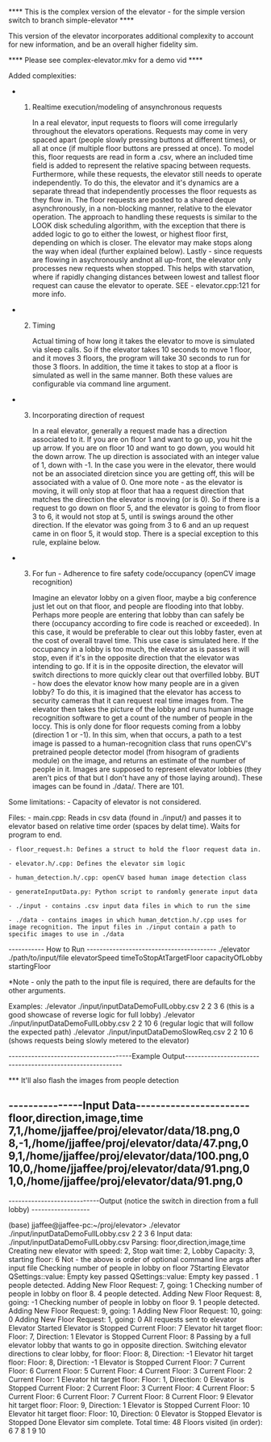**** This is the complex version of the elevator - for the simple version switch to branch simple-elevator ****

This version of the elevator incorporates additional complexity to account for new information, and be an overall higher fidelity sim. 

**** Please see complex-elevator.mkv for a demo vid ****

Added complexities:

-    1. Realtime execution/modeling of ansynchronous requests

        In a real elevator, input requests to floors will come irregularly throughout the elevators operations.
    Requests may come in very spaced apart (people slowly pressing buttons at different times), or all at once (if multiple floor buttons are pressed at once).
    To model this, floor requests are read in form a .csv, where an included time field is added to represent the relative spacing between requests.
    Furthermore, while these requests, the elevator still needs to operate independently. To do this, the elevator and it's dynamics are a separate thread
    that independently processes the floor requests as they flow in. The floor requests are posted to a shared deque asynchronously, in a non-blocking manner, 
    relative to the elevator operation. The approach to handling these requests is similar to the LOOK disk scheduling algorithm, with the exception that
    there is added logic to go to either the lowest, or highest floor first, depending on which is closer. The elevator may make stops along the way when ideal (further explained below). Lastly - since requests are flowing in asychronously andnot all up-front,  the elevator only processes new requests when
    stopped. This helps with starvation, where if rapidly changing distances between lowest and tallest floor request can cause the elevator to operate. 
    SEE - elevator.cpp:121 for more info.

-   2. Timing

        Actual timing of how long it takes the elevator to move is simulated via sleep calls. So if the elevator takes 10 seconds to move 1 floor, and it
    moves 3 floors, the program will take 30 seconds to run for those 3 floors. In addition, the time it takes to stop at a floor is simulated as well in
    the same manner. Both these values are configurable via command line argument.
        

-   3. Incorporating direction of request

        In a real elevator, generally a request made has a direction associated to it. If you are on floor 1 and want to go up, you hit the up arrow.
    If you are on floor 10 and want to go down, you would hit the down arrow. The up direction is associated with an integer value of 1, down with -1.
    In the case you were in the elevator, there would not be an associated diretcion since you are getting off, this will be associated with a value of 0.
    One more note - as the elevator is moving, it will only stop at floor that haa a request direction that matches the direction the elevator is moving (or is 0). So if there is a request to go down on floor 5, and the elevator is going to from floor 3 to 6, it would not stop at 5, until is swings around 
    the other direction. If the elevator was going from 3 to 6 and an up request came in on floor 5, it would stop. There is a special exception to this rule,
    explaine below.

-   3. For fun - Adherence to fire safety code/occupancy (openCV image recognition)

        Imagine an elevator lobby on a given floor, maybe a big conference just let out on that floor, and people are flooding into that lobby. Perhaps
    more people are entering that lobby than can safely be there (occupancy according to fire code is reached or exceeded). In this case, it would be 
    preferable to clear out this lobby faster, even at the cost of overall travel time. This use case is simulated here. If the occupancy in a lobby is
    too much, the elevator as is passes it will stop, even if it's in the opposite direction that the elevator was intending to go. If it is in the opposite direction, the elevator will switch directions to more quickly clear out that overfilled lobby. BUT - how does the elevator know how many people are in a given lobby? To do this, it is imagined that the elevator has access to security cameras that it can request real time images from. The elevator then takes the picture of the lobby and runs human image recognition software to get a count of the number of people in the loccy. This is only done for floor requests coming from a lobby (direction 1 or -1). In this sim, when that occurs, a path to a test image is passed to a human-recognition class that runs openCV's pretrained people detector model (from hisogram of gradients module) on the image, and returns an estimate of the number of people in it. Images are supposed to represent elevator lobbies (they aren't pics of that but I don't have any of those laying around). These images can be found in ./data/. There are 101.

Some limitations:
    - Capacity of elevator is not considered.


Files:
    - main.cpp: Reads in csv data (found in ./input/) and passes it to elevator based on relative time order (spaces by delat time).
                    Waits for program to end.

    - floor_request.h: Defines a struct to hold the floor request data in.

    - elevator.h/.cpp: Defines the elevator sim logic

    - human_detection.h/.cpp: openCV based human image detection class

    - generateInputData.py: Python script to randomly generate input data

    - ./input - contains .csv input data files in which to run the sime

    - ./data - contains images in which human_detction.h/.cpp uses for image recognition. The input files in ./input contain a path to specific images to use in ./data


----------- How to Run ----------------------------------------
./elevator ./path/to/input/file elevatorSpeed timeToStopAtTargetFloor capacityOfLobby startingFloor

*Note - only the path to the input file is required, there are defaults for the other arguments.

Examples:
./elevator ./input/inputDataDemoFullLobby.csv 2 2 3 6 (this is a good showcase of reverse logic for full lobby)
./elevator ./input/inputDataDemoFullLobby.csv 2 2 10 6  (regular logic that will follow the expected path)
./elevator ./input/inputDataDemoSlowReq.csv 2 2 10 6 (shows requests being slowly metered to the elevator)

--------------------------------------Example Output---------------------------------------------------------- 

*** It'll also flash the images from people detection

---------------Input Data-----------------------
floor,direction,image,time
7,1,/home/jjaffee/proj/elevator/data/18.png,0
8,-1,/home/jjaffee/proj/elevator/data/47.png,0
9,1,/home/jjaffee/proj/elevator/data/100.png,0
10,0,/home/jjaffee/proj/elevator/data/91.png,0
1,0,/home/jjaffee/proj/elevator/data/91.png,0
--------------------------------------------------

----------------------------Output (notice the switch in direction from a full lobby) ------------------

(base) jjaffee@jjaffee-pc:~/proj/elevator> ./elevator ./input/inputDataDemoFullLobby.csv 2 2 3 6
Input data: ./input/inputDataDemoFullLobby.csv
Parsing: floor,direction,image,time
Creating new elevator with speed: 2, Stop wait time: 2, Lobby Capacity: 3, starting floor: 6
Not - the above is order of optional command line args after input file
Checking number of people in lobby on floor 7Starting Elevator
QSettings::value: Empty key passed
QSettings::value: Empty key passed
. 1 people detected.
Adding New Floor Request: 7, going: 1
Checking number of people in lobby on floor 8. 4 people detected.
Adding New Floor Request: 8, going: -1
Checking number of people in lobby on floor 9. 1 people detected.
Adding New Floor Request: 9, going: 1
Adding New Floor Request: 10, going: 0
Adding New Floor Request: 1, going: 0
All requests sent to elevator
Elevator Started
Elevator is Stopped
Current Floor: 7
Elevator hit target floor: Floor: 7, Direction: 1
Elevator is Stopped
Current Floor: 8
Passing by a full elevator lobby that wants to go in opposite direction. Switching elevator directions to clear lobby, for floor: Floor: 8, Direction: -1
Elevator hit target floor: Floor: 8, Direction: -1
Elevator is Stopped
Current Floor: 7
Current Floor: 6
Current Floor: 5
Current Floor: 4
Current Floor: 3
Current Floor: 2
Current Floor: 1
Elevator hit target floor: Floor: 1, Direction: 0
Elevator is Stopped
Current Floor: 2
Current Floor: 3
Current Floor: 4
Current Floor: 5
Current Floor: 6
Current Floor: 7
Current Floor: 8
Current Floor: 9
Elevator hit target floor: Floor: 9, Direction: 1
Elevator is Stopped
Current Floor: 10
Elevator hit target floor: Floor: 10, Direction: 0
Elevator is Stopped
Elevator is Stopped
Done
Elevator sim complete. Total time: 48
Floors visited (in order): 
6
7
8
1
9
10